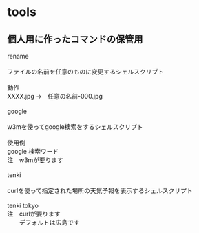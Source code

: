 # tools
## 個人用に作ったコマンドの保管用

rename<br>
<br>
ファイルの名前を任意のものに変更するシェルスクリプト<br>
<br>
動作<br>
XXXX.jpg →　任意の名前-000.jpg<br>
<br>
google<br>
<br>
w3mを使ってgoogle検索をするシェルスクリプト<br>
<br>
使用例<br>
google 検索ワード<br>
注　w3mが要ります<br>
<br>
tenki<br>
<br>
curlを使って指定された場所の天気予報を表示するシェルスクリプト<br>
<br>
tenki tokyo<br>
注　curlが要ります<br>
　　デフォルトは広島です<br>


